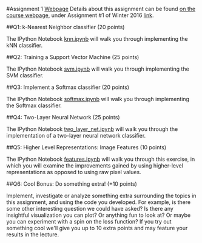 #Assignment 1
[Webpage](http://cs231n.github.io/assignments2016/assignment1/)
Details about this assignment can be found [on the course webpage](http://cs231n.github.io/), under Assignment #1 of Winter 2016 [link](http://cs231n.github.io/assignments2016/assignment1/).

##Q1: k-Nearest Neighbor classifier (20 points)

The IPython Notebook [knn.ipynb](https://github.com/kingtaurus/cs231n/blob/master/assignment1/knn.ipynb/) will walk you through implementing the kNN classifier.

##Q2: Training a Support Vector Machine (25 points)

The IPython Notebook [svm.ipynb](https://github.com/kingtaurus/cs231n/blob/master/assignment1/svm.ipynb/) will walk you through implementing the SVM classifier.

##Q3: Implement a Softmax classifier (20 points)

The IPython Notebook [softmax.ipynb](https://github.com/kingtaurus/cs231n/blob/master/assignment1/softmax.ipynb/)  will walk you through implementing the Softmax classifier.

##Q4: Two-Layer Neural Network (25 points)

The IPython Notebook [two_layer_net.ipynb](https://github.com/kingtaurus/cs231n/blob/master/assignment1/two_layer_net.ipynb/) will walk you through the implementation of a two-layer neural network classifier.

##Q5: Higher Level Representations: Image Features (10 points)

The IPython Notebook [features.ipynb](https://github.com/kingtaurus/cs231n/blob/master/assignment1/features.ipynb/) will walk you through this exercise, in which you will examine the improvements gained by using higher-level representations as opposed to using raw pixel values.

##Q6: Cool Bonus: Do something extra! (+10 points)

Implement, investigate or analyze something extra surrounding the topics in this assignment, and using the code you developed. For example, is there some other interesting question we could have asked? Is there any insightful visualization you can plot? Or anything fun to look at? Or maybe you can experiment with a spin on the loss function? If you try out something cool we'll give you up to 10 extra points and may feature your results in the lecture.
